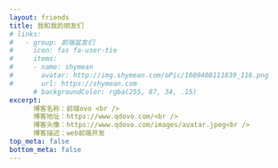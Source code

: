 ```yaml
---
layout: friends
title: 我和我的朋友们
# links:
#   - group: 前端盆友们
#     icon: fas fa-user-tie
#     items:
#     - name: shymean
#       avatar: http://img.shymean.com/oPic/1609408111839_116.png
#       url: https://shymean.com
      # backgroundColor: rgba(255, 87, 34, .15)
excerpt: 
      博客名称：前端ovo <br />
      博客地址：https://www.qdovo.com/<br />
      博客头像：https://www.qdovo.com/images/avatar.jpeg<br /> 
      博客描述：web前端开发
top_meta: false
bottom_meta: false
---
```

<!-- 这里可以写友链页面下方的文字备注，例如自己的友链规范、示例等。 -->